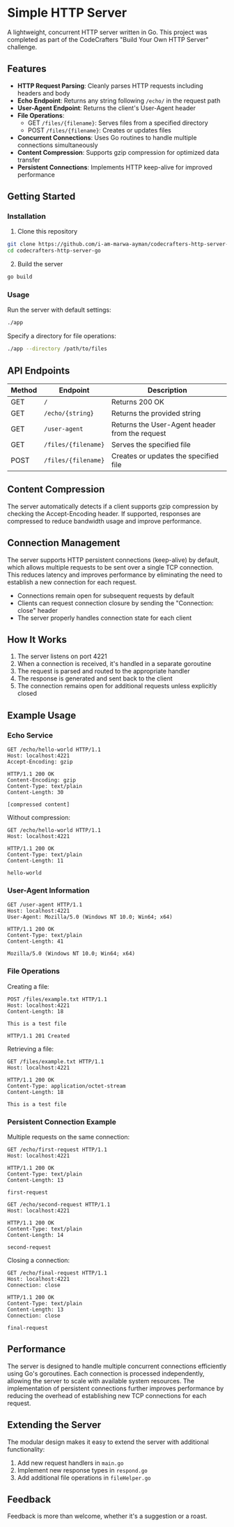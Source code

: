 # Simple HTTP Server

A lightweight, concurrent HTTP server written in Go. This project was completed as part of the CodeCrafters "Build Your Own HTTP Server" challenge.

## Features

- **HTTP Request Parsing**: Cleanly parses HTTP requests including headers and body
- **Echo Endpoint**: Returns any string following `/echo/` in the request path
- **User-Agent Endpoint**: Returns the client's User-Agent header
- **File Operations**:
  - GET `/files/{filename}`: Serves files from a specified directory
  - POST `/files/{filename}`: Creates or updates files
- **Concurrent Connections**: Uses Go routines to handle multiple connections simultaneously
- **Content Compression**: Supports gzip compression for optimized data transfer
- **Persistent Connections**: Implements HTTP keep-alive for improved performance

## Getting Started

### Installation

1. Clone this repository
```bash
git clone https://github.com/i-am-marwa-ayman/codecrafters-http-server-go.git
cd codecrafters-http-server-go
```

2. Build the server
```bash
go build
```

### Usage

Run the server with default settings:
```bash
./app
```

Specify a directory for file operations:
```bash
./app --directory /path/to/files
```

## API Endpoints

| Method | Endpoint | Description |
|--------|----------|-------------|
| GET | `/` | Returns 200 OK |
| GET | `/echo/{string}` | Returns the provided string |
| GET | `/user-agent` | Returns the User-Agent header from the request |
| GET | `/files/{filename}` | Serves the specified file |
| POST | `/files/{filename}` | Creates or updates the specified file |

## Content Compression

The server automatically detects if a client supports gzip compression by checking the Accept-Encoding header. If supported, responses are compressed to reduce bandwidth usage and improve performance.

## Connection Management

The server supports HTTP persistent connections (keep-alive) by default, which allows multiple requests to be sent over a single TCP connection. This reduces latency and improves performance by eliminating the need to establish a new connection for each request.

- Connections remain open for subsequent requests by default
- Clients can request connection closure by sending the "Connection: close" header
- The server properly handles connection state for each client

## How It Works

1. The server listens on port 4221
2. When a connection is received, it's handled in a separate goroutine
3. The request is parsed and routed to the appropriate handler
4. The response is generated and sent back to the client
5. The connection remains open for additional requests unless explicitly closed

## Example Usage

### Echo Service

```http
GET /echo/hello-world HTTP/1.1
Host: localhost:4221
Accept-Encoding: gzip

HTTP/1.1 200 OK
Content-Encoding: gzip
Content-Type: text/plain
Content-Length: 30

[compressed content]
```

Without compression:
```http
GET /echo/hello-world HTTP/1.1
Host: localhost:4221

HTTP/1.1 200 OK
Content-Type: text/plain
Content-Length: 11

hello-world
```

### User-Agent Information

```http
GET /user-agent HTTP/1.1
Host: localhost:4221
User-Agent: Mozilla/5.0 (Windows NT 10.0; Win64; x64)

HTTP/1.1 200 OK
Content-Type: text/plain
Content-Length: 41

Mozilla/5.0 (Windows NT 10.0; Win64; x64)
```

### File Operations

Creating a file:
```http
POST /files/example.txt HTTP/1.1
Host: localhost:4221
Content-Length: 18

This is a test file

HTTP/1.1 201 Created
```

Retrieving a file:
```http
GET /files/example.txt HTTP/1.1
Host: localhost:4221

HTTP/1.1 200 OK
Content-Type: application/octet-stream
Content-Length: 18

This is a test file
```

### Persistent Connection Example

Multiple requests on the same connection:
```http
GET /echo/first-request HTTP/1.1
Host: localhost:4221

HTTP/1.1 200 OK
Content-Type: text/plain
Content-Length: 13

first-request

GET /echo/second-request HTTP/1.1
Host: localhost:4221

HTTP/1.1 200 OK
Content-Type: text/plain
Content-Length: 14

second-request
```

Closing a connection:
```http
GET /echo/final-request HTTP/1.1
Host: localhost:4221
Connection: close

HTTP/1.1 200 OK
Content-Type: text/plain
Content-Length: 13
Connection: close

final-request
```

## Performance

The server is designed to handle multiple concurrent connections efficiently using Go's goroutines. Each connection is processed independently, allowing the server to scale with available system resources. The implementation of persistent connections further improves performance by reducing the overhead of establishing new TCP connections for each request.

## Extending the Server

The modular design makes it easy to extend the server with additional functionality:

1. Add new request handlers in `main.go`
2. Implement new response types in `respond.go`
3. Add additional file operations in `fileHelper.go`

## Feedback

Feedback is more than welcome, whether it's a suggestion or a roast.